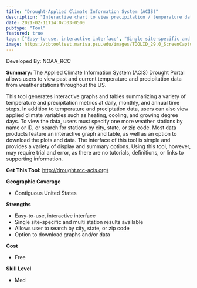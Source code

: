 ```yaml
---
title: "Drought-Applied Climate Information System (ACIS)"
description: "Interactive chart to view precipitation / temperature data for stations across the U.S."
date: 2021-02-11T14:07:03-0500
pubtype: "Tool"
featured: true
tags: ["Easy-to-use, interactive interface", "Single site-specific and multi station results available", "Allows user to search by city, state, or zip code", "Option to download graphs and/or data"]
image: https://cbtooltest.marisa.psu.edu/images/TOOLID_29.0_ScreenCapture-1.png
---
```

Developed By: NOAA_RCC

**Summary:** The Applied Climate Information System (ACIS) Drought Portal allows users to view past and current temperature and precipitation data from weather stations throughout the US. 

This tool generates interactive graphs and tables summarizing a variety of temperature and precipitation metrics at daily, monthly, and annual time steps. In addition to temperature and preciptation data, users can also view applied climate variables such as heating, cooling, and growing degree days. To view the data, users must specify one more weather stations by name or ID, or search for stations by city, state, or zip code. Most data products feature an interactive graph and table, as well as an option to download the plots and data. The interface of this tool is simple and provides a variety of display and summary options. Using this tool, however, may require trial and error, as there are no tutorials, definitions, or links to supporting information.

__**Get This Tool:**__ http://drought.rcc-acis.org/

__**Geographic Coverage**__
- Contiguous United States

__**Strengths**__
-  Easy-to-use, interactive interface
-  Single site-specific and multi station results available
-  Allows user to search by city, state, or zip code
-   Option to download graphs and/or data

__**Cost**__
- Free

__**Skill Level**__
- Med
